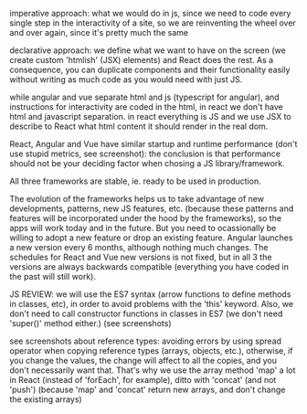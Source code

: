 imperative approach: what we would do in js, since we need to code every single step in the interactivity of a site, so we are reinventing the wheel over and over again, since it's pretty much the same

declarative approach: we define what we want to have on the screen (we create custom 'htmlish' (JSX) elements) and React does the rest. As a consequence, you can duplicate components and their functionality easily without writing as much code as you would need with just JS.

while angular and vue separate html and js (typescript for angular), and instructions for interactivity are coded in the html, in react we don't have html and javascript separation. in react everything is JS and we use JSX to describe to React what html content it should render in the real dom.

React, Angular and Vue have similar startup and runtime performance (don't use stupid metrics, see screenshot): the conclusion is that performance should not be your deciding factor when chosing a JS library/framework.

All three frameworks are stable, ie. ready to be used in production.

The evolution of the frameworks helps us to take advantage of new developments, patterns, new JS features, etc. (because these patterns and features will be incorporated under the hood by the frameworks), so the apps will work today and in the future. But you need to ocassionally be willing to adopt a new feature or drop an existing feature. Angular launches a new version every 6 months, although nothing much changes. The schedules for React and Vue new versions is not fixed, but in all 3 the versions are always backwards compatible (everything you have coded in the past will still work).

JS REVIEW:
we will use the ES7 syntax (arrow functions to define methods in classes, etc), in order to avoid problems with the 'this' keyword.
Also, we don't need to call constructor functions in classes in ES7 (we don't need 'super()' method either.) (see screenshots)

see screenshots about reference types: avoiding errors by using spread operator when copying reference types (arrays, objects, etc.), otherwise, if you change the values, the change will affect to all the copies, and you don't necessarily want that. That's why we use the array method 'map' a lot in React (instead of 'forEach', for example), ditto with 'concat' (and not 'push') (because 'map' and 'concat' return new arrays, and don't change the existing arrays)
